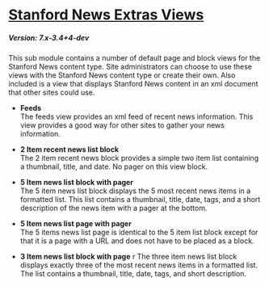 # [Stanford News Extras Views](https://github.com/SU-SWS/stanford_news)
##### Version: 7.x-3.4+4-dev

This sub module contains a number of default page and block views for the Stanford News content type. Site administrators can choose to use these views with the Stanford News content type or create their own. Also included is a view that displays Stanford News content in an xml document that other sites could use.

* **Feeds**   
The feeds view provides an xml feed of recent news information. This view provides a good way for other sites to gather your news information. 

* **2 Item recent news list block**   
The 2 item recent news block provides a simple two item list containing a thumbnail, title, and date. No pager on this view block.

* **5 Item news list block with pager**   
The 5 item news list block displays the 5 most recent news items in a formatted list. This list contains a thumbnail, title, date, tags, and a short description of the news item with a pager at the bottom. 

* **5 Item news list page with pager**   
The 5 items news list page is identical to the 5 item list block except for that it is a page with a URL and does not have to be placed as a block.

* **3 Item news list block with page**   r
The three item news list block displays exactly three of the most recent news items in a formatted list. The list contains a thumbnail, title, date, tags, and short description. 

